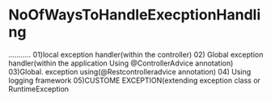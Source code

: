 # NoOfWaysToHandleExecptionHandling 
...........
01)local exception handler(within the controller)
02) Global exception handler(within the application Using @ControllerAdvice annotation)
03)Global. exception using(@Restcontrolleradvice annotation)
04) Using logging framework
05)CUSTOME EXCEPTION(extending exception class or RuntimeException 

